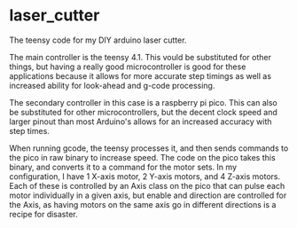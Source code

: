 # laser_cutter
The teensy code for my DIY arduino laser cutter.

The main controller is the teensy 4.1. This vould be substituted for other things, but having a really good microcontroller
is good for these applications because it allows for more accurate step timings as well as increased ability for look-ahead and
g-code processing.

The secondary controller in this case is a raspberry pi pico. This can also be substituted for other microcontrollers,
but the decent clock speed and larger pinout than most Arduino's allows for an increased accuracy with step times.

When running gcode, the teensy processes it, and then sends commands to the pico in raw binary to increase speed. The code on
the pico takes this binary, and converts it to a command for the motor sets. In my configuration, I have 1 X-axis motor, 2 Y-axis
motors, and 4 Z-axis motors. Each of these is controlled by an Axis class on the pico that can pulse each motor individually in
a given axis, but enable and direction are controlled for the Axis, as having motors on the same axis go in different directions is
a recipe for disaster. 

